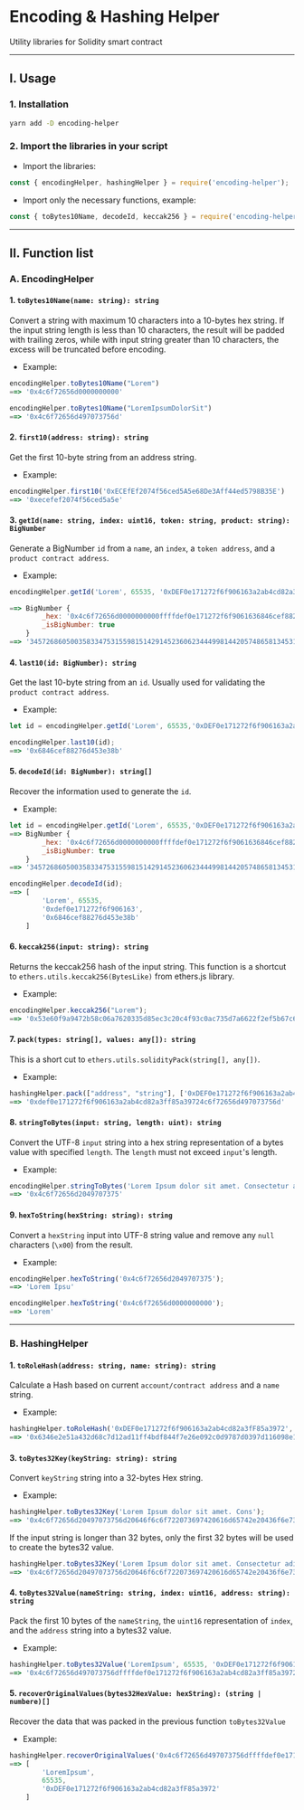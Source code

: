 # Encoding & Hashing Helper

Utility libraries for Solidity smart contract

---

## I. Usage

### 1. Installation

```Bash
yarn add -D encoding-helper
```

### 2. Import the libraries in your script

- Import the libraries:

```Javascript
const { encodingHelper, hashingHelper } = require('encoding-helper');
```

- Import only the necessary functions, example:

```Javascript
const { toBytes10Name, decodeId, keccak256 } = require('encoding-helper');
```

---

## II. Function list

### **A. EncodingHelper**

#### 1. `toBytes10Name(name: string): string`

Convert a string with maximum 10 characters into a 10-bytes hex string.
If the input string length is less than 10 characters, the result will be padded with trailing zeros, while with input string greater than 10 characters, the excess will be truncated before encoding.

- Example:

```Javascript
encodingHelper.toBytes10Name("Lorem")
==> '0x4c6f72656d0000000000'

encodingHelper.toBytes10Name("LoremIpsumDolorSit")
==> '0x4c6f72656d497073756d'
```

#### 2. `first10(address: string): string`

Get the first 10-byte string from an address string.

- Example:

```Javascript
encodingHelper.first10('0xECEfEf2074f56ced5A5e68De3Aff44ed5798B35E')
==> '0xecefef2074f56ced5a5e'
```

#### 3. `getId(name: string, index: uint16, token: string, product: string): BigNumber`

Generate a BigNumber `id` from a `name`, an `index`, a `token address`, and a `product contract address`.

- Example:

```Javascript
encodingHelper.getId('Lorem', 65535, '0xDEF0e171272f6f906163a2ab4cd82a3fF85a3972','0x6846ceF88276D453e38B92F4BFe70D29643571B8')

==> BigNumber {
        _hex: '0x4c6f72656d0000000000ffffdef0e171272f6f9061636846cef88276d453e38b',
        _isBigNumber: true
    }
==> '34572686050035833475315598151429145236062344499814420574865813453149958300555'
```

#### 4. `last10(id: BigNumber): string`

Get the last 10-byte string from an `id`. Usually used for validating the `product contract address`.

- Example:

```Javascript
let id = encodingHelper.getId('Lorem', 65535,'0xDEF0e171272f6f906163a2ab4cd82a3fF85a3972','0x6846ceF88276D453e38B92F4BFe70D29643571B8');

encodingHelper.last10(id);
==> '0x6846cef88276d453e38b'
```

#### 5. `decodeId(id: BigNumber): string[]`

Recover the information used to generate the `id`.

- Example:

```Javascript
let id = encodingHelper.getId('Lorem', 65535,'0xDEF0e171272f6f906163a2ab4cd82a3fF85a3972','0x6846ceF88276D453e38B92F4BFe70D29643571B8');
==> BigNumber {
        _hex: '0x4c6f72656d0000000000ffffdef0e171272f6f9061636846cef88276d453e38b',
        _isBigNumber: true
    }
==> '34572686050035833475315598151429145236062344499814420574865813453149958300555'

encodingHelper.decodeId(id);
==> [
        'Lorem', 65535,
        '0xdef0e171272f6f906163',
        '0x6846cef88276d453e38b'
    ]
```

#### 6. `keccak256(input: string): string`

Returns the keccak256 hash of the input string. This function is a shortcut to `ethers.utils.keccak256(BytesLike)` from ethers.js library.

- Example:

```Javascript
encodingHelper.keccak256("Lorem");
==> '0x53e60f9a9472b58c06a7620335d85ec3c20c4f93c0ac735d7a6622f2ef5b67c6'
```

#### 7. `pack(types: string[], values: any[]): string`

This is a short cut to `ethers.utils.solidityPack(string[], any[])`.

- Example:

```Javascript
hashingHelper.pack(["address", "string"], ['0xDEF0e171272f6f906163a2ab4cd82a3fF85a3972', "LoremIpsum"]);
==> '0xdef0e171272f6f906163a2ab4cd82a3ff85a39724c6f72656d497073756d'
```

#### 8. `stringToBytes(input: string, length: uint): string`

Convert the UTF-8 `input` string into a hex string representation of a bytes value with specified `length`.
The `length` must not exceed `input`'s length.

- Example:

```Javascript
encodingHelper.stringToBytes('Lorem Ipsum dolor sit amet. Consectetur adispicing elit', 10);
==> '0x4c6f72656d2049707375'
```

#### 9. `hexToString(hexString: string): string`

Convert a `hexString` input into UTF-8 string value and remove any `null` characters (`\x00`) from the result.

- Example:

```Javascript
encodingHelper.hexToString('0x4c6f72656d2049707375');
==> 'Lorem Ipsu'

encodingHelper.hexToString('0x4c6f72656d0000000000');
==> 'Lorem'
```

---

### **B. HashingHelper**

#### 1. `toRoleHash(address: string, name: string): string`

Calculate a Hash based on current `account/contract address` and a `name` string.

- Example:

```Javascript
hashingHelper.toRoleHash('0xDEF0e171272f6f906163a2ab4cd82a3fF85a3972', 'DEFAULT_SETTER_ROLE');
==> '0x6346e2e51a432d68c7d12ad11ff4bdf844f7e26e092c0d9787d0397d116098e1'
```

#### 3. `toBytes32Key(keyString: string): string`

Convert `keyString` string into a 32-bytes Hex string.

- Example:

```Javascript
hashingHelper.toBytes32Key('Lorem Ipsum dolor sit amet. Cons');
==> '0x4c6f72656d20497073756d20646f6c6f722073697420616d65742e20436f6e73'
```

If the input string is longer than 32 bytes, only the first 32 bytes will be used to create the bytes32 value.

```Javascript
hashingHelper.toBytes32Key('Lorem Ipsum dolor sit amet. Consectetur adispicing elit')
==> '0x4c6f72656d20497073756d20646f6c6f722073697420616d65742e20436f6e73'
```

#### 4. `toBytes32Value(nameString: string, index: uint16, address: string): string`

Pack the first 10 bytes of the `nameString`, the `uint16` representation of `index`, and the `address` string into a bytes32 value.

- Example:

```Javascript
hashingHelper.toBytes32Value('LoremIpsum', 65535, '0xDEF0e171272f6f906163a2ab4cd82a3fF85a3972');
==> '0x4c6f72656d497073756dffffdef0e171272f6f906163a2ab4cd82a3ff85a3972'
```

#### 5. `recoverOriginalValues(bytes32HexValue: hexString): (string | numbere)[]`

Recover the data that was packed in the previous function `toBytes32Value`

- Example:

```Javascript
hashingHelper.recoverOriginalValues('0x4c6f72656d497073756dffffdef0e171272f6f906163a2ab4cd82a3ff85a3972');
==> [ 
        'LoremIpsum', 
        65535, 
        '0xDEF0e171272f6f906163a2ab4cd82a3fF85a3972' 
    ]
```
